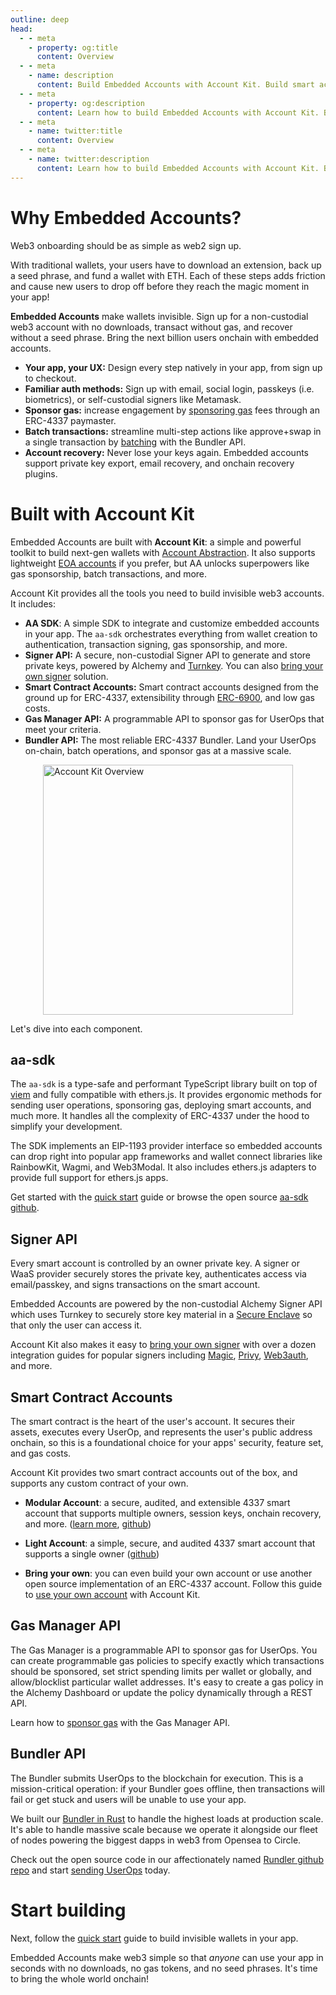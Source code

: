 ```yaml
---
outline: deep
head:
  - - meta
    - property: og:title
      content: Overview
  - - meta
    - name: description
      content: Build Embedded Accounts with Account Kit. Build smart accounts powered by Account Abstraction (ERC-4337).
  - - meta
    - property: og:description
      content: Learn how to build Embedded Accounts with Account Kit. Build smart accounts powered by Account Abstraction (ERC-4337).
  - - meta
    - name: twitter:title
      content: Overview
  - - meta
    - name: twitter:description
      content: Learn how to build Embedded Accounts with Account Kit. Build smart accounts powered by Account Abstraction (ERC-4337).
---
```


# Why Embedded Accounts?

Web3 onboarding should be as simple as web2 sign up.

With traditional wallets, your users have to download an extension, back up a seed phrase, and fund a wallet with ETH. Each of these steps adds friction and cause new users to drop off before they reach the magic moment in your app!

**Embedded Accounts** make wallets invisible. Sign up for a non-custodial web3 account with no downloads, transact without gas, and recover without a seed phrase. Bring the next billion users onchain with embedded accounts.

- **Your app, your UX:** Design every step natively in your app, from sign up to checkout.
- **Familiar auth methods:** Sign up with email, social login, passkeys (i.e. biometrics), or self-custodial signers like Metamask.
- **Sponsor gas:** increase engagement by [sponsoring gas](/using-smart-accounts/sponsoring-gas/gas-manager) fees through an ERC-4337 paymaster.
- **Batch transactions:** streamline multi-step actions like approve+swap in a single transaction by [batching](/using-smart-accounts/batch-user-operations) with the Bundler API.
- **Account recovery:** Never lose your keys again. Embedded accounts support private key export, email recovery, and onchain recovery plugins.

# Built with Account Kit

Embedded Accounts are built with **Account Kit**: a simple and powerful toolkit to build next-gen wallets with [Account Abstraction](https://www.youtube.com/watch?v=Vpk_MhY-EeE). It also supports lightweight [EOA accounts](/signers/alchemy-signer#using-the-signer-as-an-eoa) if you prefer, but AA unlocks superpowers like gas sponsorship, batch transactions, and more.

Account Kit provides all the tools you need to build invisible web3 accounts. It includes:

- **AA SDK**: A simple SDK to integrate and customize embedded accounts in your app. The `aa-sdk` orchestrates everything from wallet creation to authentication, transaction signing, gas sponsorship, and more.
- **Signer API:** A secure, non-custodial Signer API to generate and store private keys, powered by Alchemy and [Turnkey](https://www.turnkey.com/). You can also [bring your own signer](/signers/choosing-a-signer) solution.
- **Smart Contract Accounts:** Smart contract accounts designed from the ground up for ERC-4337, extensibility through [ERC-6900](https://eips.ethereum.org/EIPS/eip-6900), and low gas costs.
- **Gas Manager API:** A programmable API to sponsor gas for UserOps that meet your criteria.
- **Bundler API:** The most reliable ERC-4337 Bundler. Land your UserOps on-chain, batch operations, and sponsor gas at a massive scale.

<img src="/images/account-kit-overview.jpg" width="400" height="auto" alt="Account Kit Overview" style="display: block; margin: auto;">

Let's dive into each component.

## aa-sdk

The `aa-sdk` is a type-safe and performant TypeScript library built on top of [viem](https://viem.sh/) and fully compatible with ethers.js. It provides ergonomic methods for sending user operations, sponsoring gas, deploying smart accounts, and much more. It handles all the complexity of ERC-4337 under the hood to simplify your development.

The SDK implements an EIP-1193 provider interface so embedded accounts can drop right into popular app frameworks and wallet connect libraries like RainbowKit, Wagmi, and Web3Modal. It also includes ethers.js adapters to provide full support for ethers.js apps.

Get started with the [quick start](/getting-started/introduction) guide or browse the open source [aa-sdk github](https://github.com/alchemyplatform/aa-sdk).

## Signer API

Every smart account is controlled by an owner private key. A signer or WaaS provider securely stores the private key, authenticates access via email/passkey, and signs transactions on the smart account.

Embedded Accounts are powered by the non-custodial Alchemy Signer API which uses Turnkey to securely store key material in a [Secure Enclave](https://docs.turnkey.com/security/our-approach) so that only the user can access it.

Account Kit also makes it easy to [bring your own signer](/signers/choosing-a-signer) with over a dozen integration guides for popular signers including [Magic](/signers/guides/magic), [Privy](/signers/guides/privy), [Web3auth](/signers/guides/web3auth), and more.

## Smart Contract Accounts

The smart contract is the heart of the user's account. It secures their assets, executes every UserOp, and represents the user's public address onchain, so this is a foundational choice for your apps' security, feature set, and gas costs.

Account Kit provides two smart contract accounts out of the box, and supports any custom contract of your own.

- **Modular Account**: a secure, audited, and extensible 4337 smart account that supports multiple owners, session keys, onchain recovery, and more. ([learn more](https://www.alchemy.com/blog/hello-modular-account), [github](https://github.com/alchemyplatform/modular-account))

- **Light Account**: a simple, secure, and audited 4337 smart account that supports a single owner ([github](https://github.com/alchemyplatform/light-account))

- **Bring your own**: you can even build your own account or use another open source implementation of an ERC-4337 account. Follow this guide to [use your own account](/smart-accounts/custom/using-your-own) with Account Kit.

## Gas Manager API

The Gas Manager is a programmable API to sponsor gas for UserOps. You can create programmable gas policies to specify exactly which transactions should be sponsored, set strict spending limits per wallet or globally, and allow/blocklist particular wallet addresses. It's easy to create a gas policy in the Alchemy Dashboard or update the policy dynamically through a REST API.

Learn how to [sponsor gas](/using-smart-accounts/sponsoring-gas/gas-manager) with the Gas Manager API.

## Bundler API

The Bundler submits UserOps to the blockchain for execution. This is a mission-critical operation: if your Bundler goes offline, then transactions will fail or get stuck and users will be unable to use your app.

We built our [Bundler in Rust](https://www.alchemy.com/blog/open-sourcing-rundler/?a=embedded-accounts-get-started) to handle the highest loads at production scale. It's able to handle massive scale because we operate it alongside our fleet of nodes powering the biggest dapps in web3 from Opensea to Circle.

Check out the open source code in our affectionately named [Rundler github repo](https://github.com/alchemyplatform/rundler) and start [sending UserOps](/using-smart-accounts/send-user-operations) today.

# Start building

Next, follow the [quick start](/getting-started/introduction) guide to build invisible wallets in your app.

Embedded Accounts make web3 simple so that _anyone_ can use your app in seconds with no downloads, no gas tokens, and no seed phrases. It's time to bring the whole world onchain!
